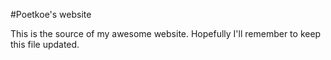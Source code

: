 #Poetkoe's website

This is the source of my awesome website. Hopefully I'll remember to keep this file updated.
